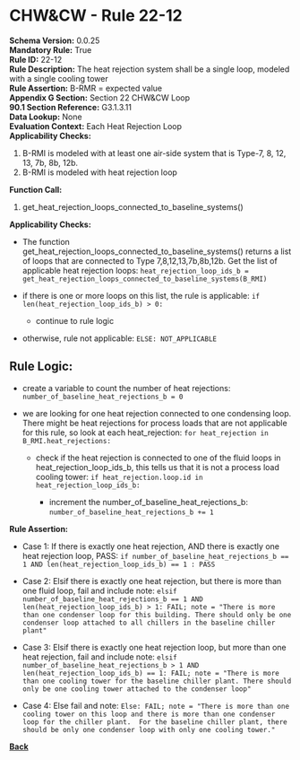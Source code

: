 
# CHW&CW - Rule 22-12  

**Schema Version:** 0.0.25    
**Mandatory Rule:** True  
**Rule ID:** 22-12  
**Rule Description:** The heat rejection system shall be a single loop, modeled with a single cooling tower  
**Rule Assertion:** B-RMR = expected value  
**Appendix G Section:** Section 22 CHW&CW Loop  
**90.1 Section Reference:** G3.1.3.11  
**Data Lookup:** None  
**Evaluation Context:** Each Heat Rejection Loop  
**Applicability Checks:**  

1. B-RMI is modeled with at least one air-side system that is Type-7, 8, 12, 13, 7b, 8b, 12b.
2. B-RMI is modeled with heat rejection loop

**Function Call:**  

1. get_heat_rejection_loops_connected_to_baseline_systems()

**Applicability Checks:**  

- The function get_heat_rejection_loops_connected_to_baseline_systems() returns a list of loops that are connected to Type 7,8,12,13,7b,8b,12b.  Get the list of applicable heat rejection loops: `heat_rejection_loop_ids_b = get_heat_rejection_loops_connected_to_baseline_systems(B_RMI)`

- if there is one or more loops on this list, the rule is applicable: `if len(heat_rejection_loop_ids_b) > 0:`

  - continue to rule logic
  
- otherwise, rule not applicable: `ELSE: NOT_APPLICABLE` 

## Rule Logic:
- create a variable to count the number of heat rejections: `number_of_baseline_heat_rejections_b = 0`

- we are looking for one heat rejection connected to one condensing loop.  There might be heat rejections for process loads that are not applicable for this rule, so look at each heat_rejection: `for heat_rejection in B_RMI.heat_rejections:`

  - check if the heat rejection is connected to one of the fluid loops in heat_rejection_loop_ids_b, this tells us that it is not a process load cooling tower: `if heat_rejection.loop.id in heat_rejection_loop_ids_b:`
    
    - increment the number_of_baseline_heat_rejections_b: `number_of_baseline_heat_rejections_b += 1`

**Rule Assertion:**
- Case 1: If there is exactly one heat rejection, AND there is exactly one heat rejection loop, PASS: `if number_of_baseline_heat_rejections_b == 1 AND len(heat_rejection_loop_ids_b) == 1 : PASS`

- Case 2: Elsif there is exactly one heat rejection, but there is more than one fluid loop, fail and include note: `elsif number_of_baseline_heat_rejections_b == 1 AND len(heat_rejection_loop_ids_b) > 1: FAIL; note = "There is more than one condenser loop for this building. There should only be one condenser loop attached to all chillers in the baseline chiller plant"`

- Case 3: Elsif there is exactly one heat rejection loop, but more than one heat rejection, fail and include note: `elsif number_of_baseline_heat_rejections_b > 1 AND len(heat_rejection_loop_ids_b) == 1: FAIL; note = "There is more than one cooling tower for the baseline chiller plant. There should only be one cooling tower attached to the condenser loop"`

- Case 4: Else fail and note: `Else: FAIL; note = "There is more than one cooling tower on this loop and there is more than one condenser loop for the chiller plant.  For the baseline chiller plant, there should be only one condenser loop with only one cooling tower."`

**[Back](../_toc.md)**
